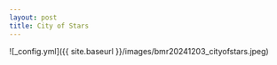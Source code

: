 ```yaml
---
layout: post
title: City of Stars
---
```


![_config.yml]({{ site.baseurl }}/images/bmr20241203_cityofstars.jpeg)
